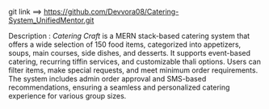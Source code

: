 git link ==> https://github.com/Devvora08/Catering-System_UnifiedMentor.git

Description :
*Catering Craft* is a MERN stack-based catering system that offers a wide selection of 150 food items, categorized into appetizers, soups, main courses, side dishes, and desserts. It supports event-based catering, recurring tiffin services, and customizable thali options. Users can filter items, make special requests, and meet minimum order requirements. The system includes admin order approval and SMS-based recommendations, ensuring a seamless and personalized catering experience for various group sizes.